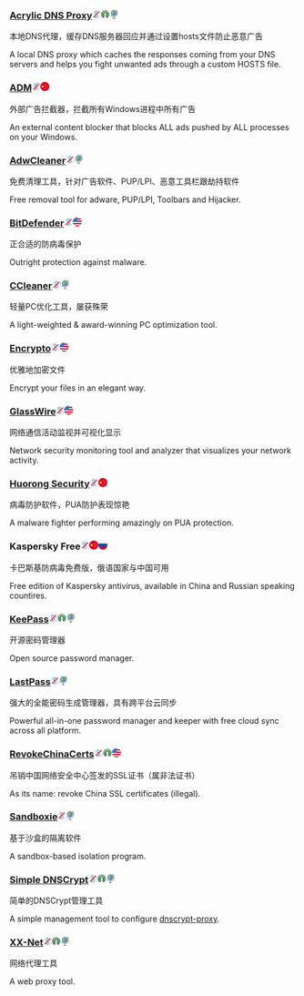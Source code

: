 ### [Acrylic DNS Proxy](http://mayakron.altervista.org/wikibase/show.php?id=AcrylicHome)![](/assets/图片2.png)![](/assets/open-source-icon.png)![](/assets/earth-globe.png)

本地DNS代理，缓存DNS服务器回应并通过设置hosts文件防止恶意广告

A local DNS proxy which caches the responses coming from your DNS servers and helps you fight unwanted ads through a custom HOSTS file.

### [ADM](http://www.admflt.com/)![](/assets/图片2.png)![](/assets/china.png)

外部广告拦截器，拦截所有Windows进程中所有广告

An external content blocker that blocks ALL ads pushed by ALL processes on your Windows.

### [AdwCleaner](https://toolslib.net/downloads/viewdownload/1-adwcleaner/)![](/assets/图片2.png)![](/assets/earth-globe.png)

免费清理工具，针对广告软件、PUP/LPI、恶意工具栏跟劫持软件

Free removal tool for adware, PUP/LPI, Toolbars and Hijacker.

### [BitDefender](http://www.bitdefender.com/)![](/assets/图片2.png)![](/assets/united-states.png)

正合适的防病毒保护

Outright protection against malware.

### [CCleaner](https://www.piriform.com/CCLEANER)![](/assets/图片2.png)![](/assets/earth-globe.png)

轻量PC优化工具，屡获殊荣

A light-weighted & award-winning PC optimization tool.

### [Encrypto](http://macpaw.com/encrypto)![](/assets/图片2.png)![](/assets/united-states.png)

优雅地加密文件

Encrypt your files in an elegant way.

### [GlassWire](https://www.glasswire.com/)![](/assets/图片2.png)![](/assets/united-states.png)

网络通信活动监视并可视化显示

Network security monitoring tool and analyzer that visualizes your network activity.

### [Huorong Security](http://www.huorong.cn/)![](/assets/图片2.png)![](/assets/china.png)

病毒防护软件，PUA防护表现惊艳

A malware fighter performing amazingly on PUA protection.

### Kaspersky Free![](/assets/图片2.png)![](/assets/china.png)![](/assets/russia.png)

卡巴斯基防病毒免费版，俄语国家与中国可用

Free edition of Kaspersky antivirus, available in China and Russian speaking countires.

### [KeePass](http://keepass.info/)![](/assets/图片2.png)![](/assets/open-source-icon.png)![](/assets/earth-globe.png)

开源密码管理器

Open source password manager.

### [LastPass](https://www.lastpass.com/)![](/assets/图片2.png)![](/assets/earth-globe.png)

强大的全能密码生成管理器，具有跨平台云同步

Powerful all-in-one password manager and keeper with free cloud sync across all platform.

### [RevokeChinaCerts](https://github.com/chengr28/RevokeChinaCerts)![](/assets/图片2.png)![](/assets/open-source-icon.png)![](/assets/united-states.png)

吊销中国网络安全中心签发的SSL证书（属非法证书）

As its name: revoke China SSL certificates \(illegal\).

### [Sandboxie](http://www.sandboxie.com/)![](/assets/图片2.png)![](/assets/earth-globe.png)

基于沙盒的隔离软件

A sandbox-based isolation program.

### [Simple DNSCrypt](https://simplednscrypt.org/)![](/assets/图片2.png)![](/assets/open-source-icon.png)![](/assets/earth-globe.png)

简单的DNSCrypt管理工具

A simple management tool to configure [dnscrypt-proxy](https://dnscrypt.org/).

### [**XX-Net**](https://github.com/XX-net/XX-Net)![](/assets/图片2.png)![](/assets/open-source-icon.png)![](/assets/earth-globe.png)

网络代理工具

A web proxy tool.

